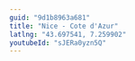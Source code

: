 ```yaml
---
guid: "9d1b8963a681"
title: "Nice - Cote d'Azur"
latlng: "43.697541, 7.259902"
youtubeId: "sJERa0yzn5Q" 
---
```

